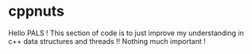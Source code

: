 # cppnuts


Hello PALS ! This section of code is to just improve my understanding in c++ data structures and threads !! Nothing much important !

